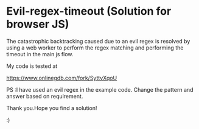 # Evil-regex-timeout (Solution for browser JS)
The catastrophic backtracking caused due to an evil regex is resolved by using a web worker to perform the regex matching and performing the timeout in the main js flow.

My code is tested at 

https://www.onlinegdb.com/fork/SyttvXqoU

PS :I have used an evil regex in the example code. Change the pattern and answer based on requirement.

Thank you.Hope you find a solution!

:)

